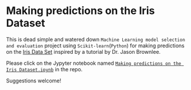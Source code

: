 # Making predictions on the Iris Dataset

This is dead simple and watered down `Machine Learning model selection and evaluation` project using  `Scikit-learn`(`Python`) for making predictions on the [Iris Data Set](https://archive.ics.uci.edu/ml/datasets/Iris) inspired by a tutorial by Dr. Jason Brownlee. <br>

Please click on the Jypyter notebook named [`Making predictions on the Iris Dataset.ipynb`](https://github.com/sai-pramod-sp/Iris-predictor/blob/main/Iris-predictor.ipynb) in the repo. <br>

Suggestions welcome!
